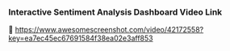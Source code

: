 ### Interactive Sentiment Analysis Dashboard Video Link
🔗 https://www.awesomescreenshot.com/video/42172558?key=ea7ec45ec67691584f38ea02e3aff853
